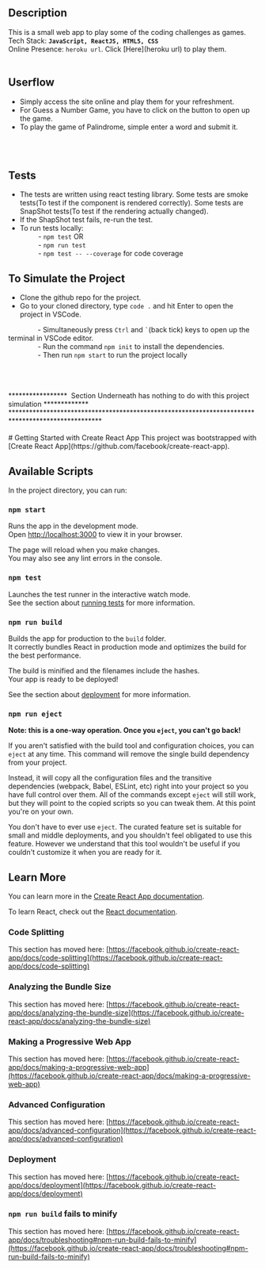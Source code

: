 ## Description
This is a small web app to play some of the coding challenges as games.<br>
Tech Stack: <b>```JavaScript, ReactJS, HTML5, CSS ```</b>
<br>
Online Presence: ``` heroku url ```. Click [Here](heroku url) to play them.
<br>
<br>

## Userflow
- Simply access the site online and play them for your refreshment.
- For Guess a Number Game, you have to click on the button to open up the game.
- To play the game of Palindrome, simple enter a word and submit it.
<br>
<br>


## Tests
- The tests are written using react testing library. Some tests are smoke tests(To test if the component is rendered
correctly). Some tests are SnapShot tests(To test if the rendering actually changed).
- If the ShapShot test fails, re-run the test.<br>
- To run tests locally:<br>
&nbsp; &ensp; &emsp; -  ```npm test``` OR <br>
&nbsp; &ensp; &emsp; - ```npm run test``` <br>
&nbsp; &ensp; &emsp; - ```npm test -- --coverage``` for code coverage <br>

## To Simulate the Project
- Clone the github repo for the project.
- Go to your cloned directory, type ```code .``` and hit Enter to open the project in VSCode.

&nbsp;&nbsp;&nbsp;&nbsp;  &ensp; &ensp; &emsp; - Simultaneously press ```Ctrl``` and ``` ` ```(back tick) keys to open up the terminal in VSCode editor. <br>
&nbsp;&nbsp;&nbsp;&nbsp;  &ensp; &ensp; &emsp; - Run the command ```npm init``` to install the dependencies. <br>
&nbsp;&nbsp;&nbsp;&nbsp;  &ensp; &ensp; &emsp; -   Then run ```npm start``` to run the project locally



<br>
<br>
<br>
*****************&nbsp; Section Underneath has nothing to do with this project simulation *************
**************************************************************************************************
<br>
<br>
# Getting Started with Create React App
This project was bootstrapped with [Create React App](https://github.com/facebook/create-react-app).

## Available Scripts

In the project directory, you can run:

### `npm start`

Runs the app in the development mode.\
Open [http://localhost:3000](http://localhost:3000) to view it in your browser.

The page will reload when you make changes.\
You may also see any lint errors in the console.

### `npm test`

Launches the test runner in the interactive watch mode.\
See the section about [running tests](https://facebook.github.io/create-react-app/docs/running-tests) for more information.

### `npm run build`

Builds the app for production to the `build` folder.\
It correctly bundles React in production mode and optimizes the build for the best performance.

The build is minified and the filenames include the hashes.\
Your app is ready to be deployed!

See the section about [deployment](https://facebook.github.io/create-react-app/docs/deployment) for more information.

### `npm run eject`

**Note: this is a one-way operation. Once you `eject`, you can't go back!**

If you aren't satisfied with the build tool and configuration choices, you can `eject` at any time. This command will remove the single build dependency from your project.

Instead, it will copy all the configuration files and the transitive dependencies (webpack, Babel, ESLint, etc) right into your project so you have full control over them. All of the commands except `eject` will still work, but they will point to the copied scripts so you can tweak them. At this point you're on your own.

You don't have to ever use `eject`. The curated feature set is suitable for small and middle deployments, and you shouldn't feel obligated to use this feature. However we understand that this tool wouldn't be useful if you couldn't customize it when you are ready for it.

## Learn More

You can learn more in the [Create React App documentation](https://facebook.github.io/create-react-app/docs/getting-started).

To learn React, check out the [React documentation](https://reactjs.org/).

### Code Splitting

This section has moved here: [https://facebook.github.io/create-react-app/docs/code-splitting](https://facebook.github.io/create-react-app/docs/code-splitting)

### Analyzing the Bundle Size

This section has moved here: [https://facebook.github.io/create-react-app/docs/analyzing-the-bundle-size](https://facebook.github.io/create-react-app/docs/analyzing-the-bundle-size)

### Making a Progressive Web App

This section has moved here: [https://facebook.github.io/create-react-app/docs/making-a-progressive-web-app](https://facebook.github.io/create-react-app/docs/making-a-progressive-web-app)

### Advanced Configuration

This section has moved here: [https://facebook.github.io/create-react-app/docs/advanced-configuration](https://facebook.github.io/create-react-app/docs/advanced-configuration)

### Deployment

This section has moved here: [https://facebook.github.io/create-react-app/docs/deployment](https://facebook.github.io/create-react-app/docs/deployment)

### `npm run build` fails to minify

This section has moved here: [https://facebook.github.io/create-react-app/docs/troubleshooting#npm-run-build-fails-to-minify](https://facebook.github.io/create-react-app/docs/troubleshooting#npm-run-build-fails-to-minify)
